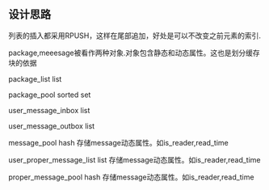 
## 设计思路
列表的插入都采用RPUSH，这样在尾部追加，好处是可以不改变之前元素的索引.
<p>package,meeesage被看作两种对象.对象包含静态和动态属性。这也是划分缓存块的依据</p>


<p>package_list   list</p>
<p>package_pool   sorted set</p>
<p>user_message_inbox   list</p>
<p>user_message_outbox   list</p>
<p>message_pool   hash 存储message动态属性。如is_reader,read_time</p>

<p>user_proper_message_list   list 存储message动态属性。如is_reader,read_time</p>
<p>proper_message_pool   hash 存储message动态属性。如is_reader,read_time</p>


